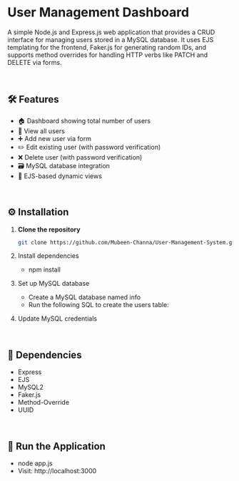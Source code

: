 # User Management Dashboard

A simple Node.js and Express.js web application that provides a CRUD interface for managing users stored in a MySQL database. It uses EJS templating for the frontend, Faker.js for generating random IDs, and supports method overrides for handling HTTP verbs like PATCH and DELETE via forms.

<br>

## 🛠️ Features

- 🏠 Dashboard showing total number of users
- 👥 View all users
- ➕ Add new user via form
- ✏️ Edit existing user (with password verification)
- ❌ Delete user (with password verification)
- 🗃️ MySQL database integration
- 🎨 EJS-based dynamic views

<br>

## ⚙️ Installation

1. **Clone the repository**
   ```bash
   git clone https://github.com/Mubeen-Channa/User-Management-System.git

   ```
2. Install dependencies
   - npm install

3. Set up MySQL database
    - Create a MySQL database named info
    - Run the following SQL to create the users table:

4. Update MySQL credentials

<br>

## 🧰 Dependencies

- Express
- EJS
- MySQL2
- Faker.js
- Method-Override
- UUID

<br>

## 🚀 Run the Application
- node app.js
- Visit: http://localhost:3000